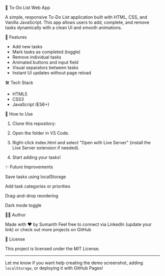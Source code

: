  📝 To-Do List Web App

A simple, responsive To-Do List application built with HTML, CSS, and Vanilla JavaScript. This app allows users to add, complete, and remove tasks dynamically with a clean UI and smooth animations.

🚀 Features

- Add new tasks
- Mark tasks as completed (toggle)
- Remove individual tasks
- Animated buttons and input field
- Visual separators between tasks
- Instant UI updates without page reload

🛠️ Tech Stack

- HTML5
- CSS3
- JavaScript (ES6+)

 🎯 How to Use

1. Clone this repository:
 
2. Open the folder in VS Code.

3. Right-click index.html and select "Open with Live Server" (install the Live Server extension if needed).

4. Start adding your tasks!



✨ Future Improvements

Save tasks using localStorage

Add task categories or priorities

Drag-and-drop reordering

Dark mode toggle


🙋‍♂️ Author

Made with ❤️ by Sumanth
Feel free to connect via LinkedIn (update your link) or check out more projects on GitHub

📄 License

This project is licensed under the MIT License.

---

Let me know if you want help creating the demo screenshot, adding `localStorage`, or deploying it with GitHub Pages!

